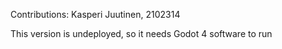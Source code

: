 Contributions: Kasperi Juutinen, 2102314

This version is undeployed, so it needs Godot 4 software to run 

